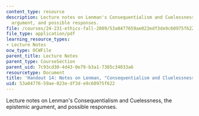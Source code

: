 ```yaml
---
content_type: resource
description: Lecture notes on Lenman's Consequentialism and Cuelessness, the epistemic
  argument, and possible responses.
file: /courses/24-231-ethics-fall-2009/53a0477659ae023edf3de9c60975f622_MIT24_231F09_lec15.pdf
file_type: application/pdf
learning_resource_types:
- Lecture Notes
ocw_type: OCWFile
parent_title: Lecture Notes
parent_type: CourseSection
parent_uid: 7c93cd30-4d43-0e79-b3a1-7385c34033a6
resourcetype: Document
title: 'Handout 14: Notes on Lenman, "Consequentialism and Cluelessness"'
uid: 53a04776-59ae-023e-df3d-e9c60975f622
---
```

Lecture notes on Lenman's Consequentialism and Cuelessness, the epistemic argument, and possible responses.

